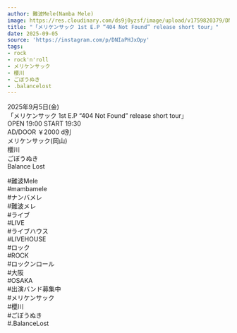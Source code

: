 ```yaml
---
author: 難波Mele(Namba Mele)
image: https://res.cloudinary.com/ds9j0yzsf/image/upload/v1759820379/DNIaPHJxOpy.jpg
title: "「メリケンサック 1st E.P “404 Not Found” release short tour」"
date: 2025-09-05
source: 'https://instagram.com/p/DNIaPHJxOpy'
tags:
- rock
- rock'n'roll
- メリケンサック
- 櫻川
- ごぼうぬき
- .balancelost
---
```

2025年9月5日(金)<br>
「メリケンサック 1st E.P “404 Not Found” release short tour」<br>
OPEN 19:00 START 19:30<br>
AD/DOOR ￥2000 d別<br>
メリケンサック(岡山)<br>
櫻川<br>
ごぼうぬき<br>
Balance Lost

#難波Mele<br>
#mambamele<br>
#ナンバメレ<br>
#難波メレ<br>
#ライブ<br>
#LIVE<br>
#ライブハウス<br>
#LIVEHOUSE<br>
#ロック<br>
#ROCK<br>
#ロックンロール<br>
#大阪<br>
#OSAKA<br>
#出演バンド募集中<br>
#メリケンサック<br>
#櫻川<br>
#ごぼうぬき<br>
#.BalanceLost